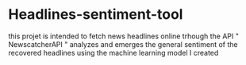 # Headlines-sentiment-tool
this projet is intended to fetch news headlines online trhough the API " NewscatcherAPI "  analyzes and emerges the general sentiment of the recovered headlines using the machine learning model I created
